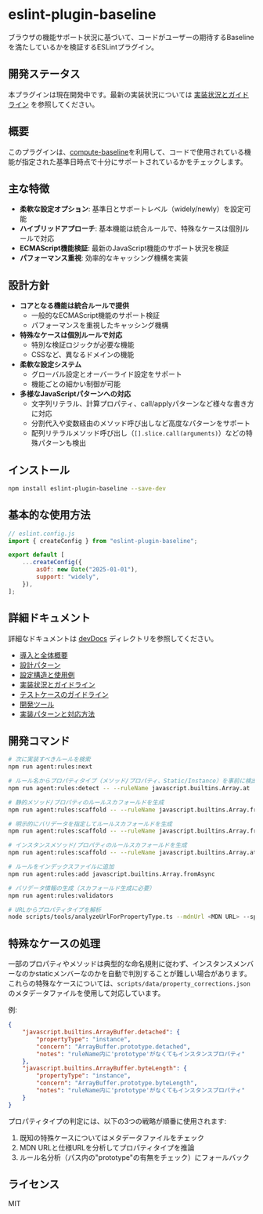 # eslint-plugin-baseline

ブラウザの機能サポート状況に基づいて、コードがユーザーの期待するBaselineを満たしているかを検証するESLintプラグイン。

## 開発ステータス

本プラグインは現在開発中です。最新の実装状況については [実装状況とガイドライン](./devDocs/03-implementation.md) を参照してください。

## 概要

このプラグインは、[compute-baseline](https://www.npmjs.com/package/compute-baseline)を利用して、コードで使用されている機能が指定された基準日時点で十分にサポートされているかをチェックします。

## 主な特徴

- **柔軟な設定オプション**: 基準日とサポートレベル（widely/newly）を設定可能
- **ハイブリッドアプローチ**: 基本機能は統合ルールで、特殊なケースは個別ルールで対応
- **ECMAScript機能検証**: 最新のJavaScript機能のサポート状況を検証
- **パフォーマンス重視**: 効率的なキャッシング機構を実装

## 設計方針

- **コアとなる機能は統合ルールで提供**
  - 一般的なECMAScript機能のサポート検証
  - パフォーマンスを重視したキャッシング機構
- **特殊なケースは個別ルールで対応**
  - 特別な検証ロジックが必要な機能
  - CSSなど、異なるドメインの機能
- **柔軟な設定システム**
  - グローバル設定とオーバーライド設定をサポート
  - 機能ごとの細かい制御が可能
- **多様なJavaScriptパターンへの対応**
  - 文字列リテラル、計算プロパティ、call/applyパターンなど様々な書き方に対応
  - 分割代入や変数経由のメソッド呼び出しなど高度なパターンをサポート
  - 配列リテラルメソッド呼び出し（`[].slice.call(arguments)`）などの特殊パターンも検出

## インストール

```bash
npm install eslint-plugin-baseline --save-dev
```

## 基本的な使用方法

```javascript
// eslint.config.js
import { createConfig } from "eslint-plugin-baseline";

export default [
	...createConfig({
		asOf: new Date("2025-01-01"),
		support: "widely",
	}),
];
```

## 詳細ドキュメント

詳細なドキュメントは [devDocs](./devDocs) ディレクトリを参照してください。

- [導入と全体概要](./devDocs/00-introduction.md)
- [設計パターン](./devDocs/01-design-patterns.md)
- [設定構造と使用例](./devDocs/02-configuration.md)
- [実装状況とガイドライン](./devDocs/03-implementation.md)
- [テストケースのガイドライン](./devDocs/04-testing-guidelines.md)
- [開発ツール](./devDocs/05-development-tools.md)
- [実装パターンと対応方法](./devDocs/06-implementation-patterns.md)

## 開発コマンド

```bash
# 次に実装すべきルールを検索
npm run agent:rules:next

# ルール名からプロパティタイプ（メソッド/プロパティ、Static/Instance）を事前に検出
npm run agent:rules:detect -- --ruleName javascript.builtins.Array.at

# 静的メソッド/プロパティのルールスカフォールドを生成
npm run agent:rules:scaffold -- --ruleName javascript.builtins.Array.fromAsync

# 明示的にバリデータを指定してルールスカフォールドを生成
npm run agent:rules:scaffold -- --ruleName javascript.builtins.Array.from --validator createStaticMethodValidator

# インスタンスメソッド/プロパティのルールスカフォールドを生成
npm run agent:rules:scaffold -- --ruleName javascript.builtins.Array.at

# ルールをインデックスファイルに追加
npm run agent:rules:add javascript.builtins.Array.fromAsync

# バリデータ情報の生成（スカフォールド生成に必要）
npm run agent:rules:validators

# URLからプロパティタイプを解析
node scripts/tools/analyzeUrlForPropertyType.ts --mdnUrl <MDN URL> --specUrl <SPEC URL>
```

## 特殊なケースの処理

一部のプロパティやメソッドは典型的な命名規則に従わず、インスタンスメンバーなのかstaticメンバーなのかを自動で判別することが難しい場合があります。これらの特殊なケースについては、`scripts/data/property_corrections.json`のメタデータファイルを使用して対応しています。

例:

```json
{
	"javascript.builtins.ArrayBuffer.detached": {
		"propertyType": "instance",
		"concern": "ArrayBuffer.prototype.detached",
		"notes": "ruleName内に'prototype'がなくてもインスタンスプロパティ"
	},
	"javascript.builtins.ArrayBuffer.byteLength": {
		"propertyType": "instance",
		"concern": "ArrayBuffer.prototype.byteLength",
		"notes": "ruleName内に'prototype'がなくてもインスタンスプロパティ"
	}
}
```

プロパティタイプの判定には、以下の3つの戦略が順番に使用されます:

1. 既知の特殊ケースについてはメタデータファイルをチェック
2. MDN URLと仕様URLを分析してプロパティタイプを推論
3. ルール名分析（パス内の"prototype"の有無をチェック）にフォールバック

## ライセンス

MIT
